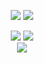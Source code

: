 <p align="center">
    <img src="https://github-readme-stats.vercel.app/api?username=RealAlphabet&theme=midnight-purple&show_icons=true&hide_border=true&include_all_commits=true&count_private=true" />
    <img src="https://github-readme-stats.vercel.app/api/top-langs/?username=RealAlphabet&theme=midnight-purple&layout=compact&hide_border=true&langs_count=8&hide=html,css,blade,makefile,batchfile,shell" />
</p>

<div align="center">
    <a href="https://github.com/sponsors/realalphabet"><img src="https://img.shields.io/badge/sponsor-30363D?style=for-the-badge&logo=GitHub-Sponsors&logoColor=#white" /></a>
    <a href="https://www.linkedin.com/in/realalphabet"><img src="https://img.shields.io/badge/LinkedIn-0077B5?style=for-the-badge&logo=linkedin&logoColor=white" /></a>
</div>

<div align="center">
    <img src="https://gpvc.arturio.dev/realalphabet" />
</div>
